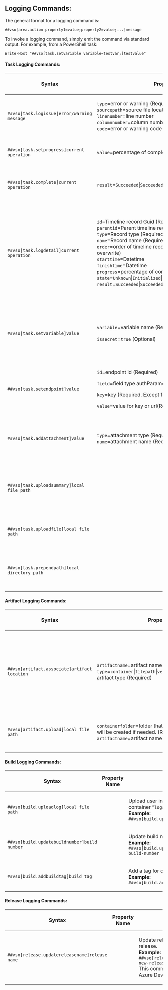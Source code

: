 ## Logging Commands:

The general format for a logging command is:

    ##vso[area.action property1=value;property2=value;...]message

To invoke a logging command, simply emit the command via standard output. For example, from a PowerShell task:

    Write-Host "##vso[task.setvariable variable=testvar;]testvalue"

#### Task Logging Commands:

<table>
    <thead>
        <tr>
            <th>Syntax</th>
            <th>Property Name</th>
            <th>Usage</th>
            <th>Minimum Agent Version</th>
        </tr>
    </thead>
    <tbody>
        <tr>
            <td>
                <p align="left">
                    <code>##vso[task.logissue]error/warning message</code>
                </p>
            </td>
            <td>
                <p align="left">
                    <code>type</code>=error or warning (Required) <br>
                    <code>sourcepath</code>=source file location <br>
                    <code>linenumber</code>=line number <br>
                    <code>columnnumber</code>=column number <br>
                    <code>code</code>=error or warning code <br>
                </p>
            </td>
            <td>
                <p align="left">
                    Log error or warning issue to timeline record of current task.<br>
                    <b>Example:</b> <br>
                    <code>##vso[task.logissue type=error;sourcepath=consoleapp/main.cs;linenumber=1;columnnumber=1;code=100;]this is an error</code>
                </p>
            </td>
            <td>
            </td>
        </tr>
        <tr>
            <td>
                <p align="left">
                    <code>##vso[task.setprogress]current operation</code>
                </p>
            </td>
            <td>
                <p align="left">
                    <code>value</code>=percentage of completion
                </p>
            </td>
            <td>
                <p align="left">
                    Set progress and current operation for current task.<br>
                    <b>Example:</b> <br>
                    <code>##vso[task.setprogress value=75;]Upload Log</code>
                </p>
            </td>
            <td>
            </td>
        </tr>
        <tr>
            <td>
                <p align="left">
                    <code>##vso[task.complete]current operation</code>
                </p>
            </td>
            <td>
                <p align="left">
                    <code>result</code>=<code>Succeeded</code>|<code>SucceededWithIssues</code>|<code>Failed</code>|<code>Canceled</code>|<code>Skipped</code>
                </p>
            </td>
            <td>
                <p align="left">
                    Finish timeline record for current task, set task result and current operation. When result not provide, set result to succeeded.<br>
                    <b>Example:</b> <br>
                    <code>##vso[task.complete result=Succeeded;]DONE</code>
                </p>
            </td>
            <td>
                1.95
            </td>
        </tr>
        <tr>
            <td>
                <p align="left">
                    <code>##vso[task.logdetail]current operation</code>
                </p>
            </td>
            <td>
                <p align="left">
                    <code>id</code>=Timeline record Guid (Required)<br>
                    <code>parentid</code>=Parent timeline record Guid <br>
                    <code>type</code>=Record type (Required for first time, can't overwrite)<br>
                    <code>name</code>=Record name (Required for first time, can't overwrite)<br>
                    <code>order</code>=order of timeline record (Required for first time, can't overwrite)<br>
                    <code>starttime</code>=Datetime <br>
                    <code>finishtime</code>=Datetime <br>
                    <code>progress</code>=percentage of completion <br>
                    <code>state</code>=<code>Unknown</code>|<code>Initialized</code>|<code>InProgress</code>|<code>Completed</code> <br>
                    <code>result</code>=<code>Succeeded</code>|<code>SucceededWithIssues</code>|<code>Failed</code>|<code>Canceled</code>|<code>Skipped</code> <br>
                </p>
            </td>
            <td>
                <p align="left">
                    Create and update detail timeline records. <br>
                    The first time a <code>##vso[task.detail]</code> message is seen for a given task, a detailed timeline is created for that task. <br>
                    Nested timeline records are created and updated based on id and parentid. <br>
                    The task author needs to remember which Guid they used for each timeline record. The logging system tracks the Guid for each timeline record that has been created, so any new Guid results in a new timeline record. <br>
                    <b>Examples:</b> <br>
                    Create new root timeline record: <code>##vso[task.logdetail id=new guid;name=project1;type=build;order=1]create new timeline record</code><br>
                    Create new nested timeline record: <code>##vso[task.logdetail id=new guid;parentid=exist timeline record guid;name=project1;type=build;order=1]create new nested timeline record</code><br>
                    Update exist timeline record: <code>##vso[task.logdetail id=existing timeline record guid;progress=15;state=InProgress;]update timeline record</code>
                </p>
            </td>
            <td>
            </td>
        </tr>
        <tr>
            <td>
                <p align="left">
                    <code>##vso[task.setvariable]value</code>
                </p>
            </td>
            <td>
                <p align="left">
                    <code>variable</code>=variable name (Required) <br>
                </p>
                 <p align="left">
                    <code>issecret</code>=<code>true</code> (Optional) <br>
                </p>
            </td>
            <td>
                <p align="left">
                    Sets a variable in the variable service of taskcontext. The first task can set a variable, and following tasks in the same phase are able to use the variable. The variable is exposed to the following tasks as an environment variable. When <code>issecret</code> is set to <code>true</code>, the value of the variable will be saved as secret and masked out from log. Secret variables are not passed into tasks as environment variables and must be passed as inputs.<br>
                    <b>Examples:</b> <br>
                    <code>##vso[task.setvariable variable=testvar]testvalue</code><br>
                    <code>##vso[task.setvariable variable=testvar;issecret=true]testvalue</code><br>
                </p>
            </td>
            <td>
            </td>
        </tr>
         <tr>
            <td>
                <p align="left">
                    <code>##vso[task.setendpoint]value</code>
                </p>
            </td>
            <td>
                <p align="left">
                    <code>id</code>=endpoint id (Required) <br>
                </p>
                <p align="left">
                    <code>field</code>=field type authParameter|dataParameter|url (Required) <br>
                </p>
                <p align="left">
                    <code>key</code>=key (Required. Except for field=url) <br>
                </p>
                  <p align="left">
                    <code>value</code>=value for key or url(Required) <br>
                </p>
            </td>
            <td>
                <p align="left">
                    Set an endpoint field with given value. Value updated will be retained in the endpoint for the subsequent tasks that execute within the same job.<br>
                    <b>Examples:</b> <br>
                    <code>##vso[task.setendpoint id=000-0000-0000;field=authParameter;key=AccessToken]testvalue</code><br>
                    <code>##vso[task.setendpoint id=000-0000-0000;field=dataParameter;key=userVariable]testvalue</code><br>
                </p>
            </td>
            <td>
            </td>
        </tr>
        <tr>
            <td>
                <p align="left">
                    <code>##vso[task.addattachment]value</code>
                </p>
            </td>
            <td>
                <p align="left">
                    <code>type</code>=attachment type (Required) <br>
                    <code>name</code>=attachment name (Required) <br>
                </p>
            </td>
            <td>
                <p align="left">
                    Upload and attach attachment to current timeline record. These files are not available for download with logs. These can only be referred to by extensions using the type or name values. <br>
                    <b>Example:</b> <br>
                    <code>##vso[task.addattachment type=myattachmenttype;name=myattachmentname;]c:\myattachment.txt</code><br>
                </p>
            </td>
            <td>
            </td>
        </tr>
        <tr>
            <td>
                <p align="left">
                    <code>##vso[task.uploadsummary]local file path</code>
                </p>
            </td>
            <td>
                <p align="left">
                </p>
            </td>
            <td>
                <p align="left">
                    Upload and attach summary markdown to current timeline record. This summary shall be added to the build/release summary and not available for download with logs.<br>
                    <b>Examples:</b> <br>
                    <code>##vso[task.uploadsummary]c:\testsummary.md</code> <br>
                    It is a short hand form for the command <br>
                    <code>##vso[task.addattachment type=Distributedtask.Core.Summary;name=testsummaryname;]c:\testsummary.md</code><br>
                </p>
            </td>
            <td>
               0.5.6
            </td>
        </tr>
        <tr>
            <td>
                <p align="left">
                    <code>##vso[task.uploadfile]local file path</code>
                </p>
            </td>
            <td>
                <p align="left">
                </p>
            </td>
            <td>
                <p align="left">
                    Upload user interested file as additional log information to the current timeline record. The file shall be available for download along with task logs.<br>
                    <b>Example:</b> <br>
                    <code>##vso[task.uploadfile]c:\additionalfile.log</code>
                </p>
            </td>
            <td>
                <p align="left">
                    1.101
                </p>
            </td>
        </tr>
        <tr>
            <td>
                <p align="left">
                    <code>##vso[task.prependpath]local directory path</code>
                </p>
            </td>
            <td>
                <p align="left">
                </p>
            </td>
            <td>
                <p align="left">
                    Instruction for the agent to update the PATH environment variable. The specified directory is prepended
                    to the PATH. The updated environment variable will be reflected in subsequent tasks.<br>
                    <b>Example:</b> <br>
                    <code>##vso[task.prependpath]c:\my\directory\path</code>
                </p>
            </td>
            <td>
                <p align="left">
                    2.115.0
                </p>
            </td>
        </tr>
    </tbody>
</table>


#### Artifact Logging Commands:
<table>
    <thead>
        <tr>
            <th>Syntax</th>
            <th>Property Name</th>
            <th>Usage</th>
            <th>Minimum Agent Version</th>
        </tr>
    </thead>
    <tbody>
        <tr>
            <td>
                <p align="left">
                    <code>##vso[artifact.associate]artifact location</code>
                </p>
            </td>
            <td>
                <p align="left">
                    <code>artifactname</code>=artifact name (Required) <br>
                    <code>type</code>=<code>container</code>|<code>filepath</code>|<code>versioncontrol</code>|<code>gitref</code>|<code>tfvclabel</code>, artifact type (Required)<br>
                </p>
            </td>
            <td>
                <p align="left">
                    Create an artifact link, artifact location is required to be a file container path, VC path or UNC share path. <br>
                    <b>Examples:</b> <br>
                    <code>##vso[artifact.associate artifacttype=container;artifactname=MyServerDrop]#/1/build</code> <br>
                    <code>##vso[artifact.associate artifacttype=filepath;artifactname=MyFileShareDrop]\\MyShare\MyDropLocation</code> <br>
                    <code>##vso[artifact.associate artifacttype=versioncontrol;artifactname=MyTfvcPath]$/MyTeamProj/MyFolder</code> <br>
                    <code>##vso[artifact.associate artifacttype=gitref;artifactname=MyTag]refs/tags/MyGitTag</code> <br>
                    <code>##vso[artifact.associate artifacttype=tfvclabel;artifactname=MyTag]MyTfvcLabel</code> <br>
                </p>
            </td>
            <td>
            </td>
        </tr>
        <tr>
            <td>
                <p align="left">
                    <code>##vso[artifact.upload]local file path</code>
                </p>
            </td>
            <td>
                <p align="left">
                    <code>containerfolder</code>=folder that the file will upload to, folder will be created if needed. (Required)<br>
                    <code>artifactname</code>=artifact name<br>
                </p>
            </td>
            <td>
                <p align="left">
                    Upload local file into a file container folder, create artifact if <code>artifactname</code> provided.<br>
                    <b>Example:</b> <br>
                    <code>##vso[artifact.upload containerfolder=testresult;artifactname=uploadedresult;]c:\testresult.trx</code><br>
                </p>
            </td>
            <td>
            </td>
    </tbody>
</table>


#### Build Logging Commands:
<table>
    <thead>
        <tr>
            <th>Syntax</th>
            <th>Property Name</th>
            <th>Usage</th>
            <th>Minimum Agent Version</th>
        </tr>
    </thead>
    <tbody>
        <tr>
            <td>
                <p align="left">
                    <code>##vso[build.uploadlog]local file path</code>
                </p>
            </td>
            <td>
                <p align="left">
                </p>
            </td>
            <td>
                <p align="left">
                    Upload user interested log to build’s container “<code>logs\tool</code>” folder.<br>
                    <b>Example:</b> <br>
                    <code>##vso[build.uploadlog]c:\msbuild.log</code>
                </p>
            </td>
            <td>
            </td>
        </tr>
        <tr>
            <td>
                <p align="left">
                    <code>##vso[build.updatebuildnumber]build number</code>
                </p>
            </td>
            <td>
                <p align="left">
                </p>
            </td>
            <td>
                <p align="left">
                    Update build number for current build.<br>
                    <b>Example:</b> <br>
                    <code>##vso[build.updatebuildnumber]my-new-build-number</code>
                </p>
            </td>
            <td>
                1.88
            </td>
        </tr>
        <tr>
            <td>
                <p align="left">
                    <code>##vso[build.addbuildtag]build tag</code>
                </p>
            </td>
            <td>
                <p align="left">
                </p>
            </td>
            <td>
                <p align="left">
                    Add a tag for current build.<br>
                    <b>Example:</b> <br>
                    <code>##vso[build.addbuildtag]Tag_UnitTestPassed</code>
                </p>
            </td>
            <td>
                1.95
            </td>
        </tr>
    </tbody>
</table>


#### Release Logging Commands:
<table>
    <thead>
        <tr>
            <th>Syntax</th>
            <th>Property Name</th>
            <th>Usage</th>
            <th>Minimum Agent Version</th>
        </tr>
    </thead>
    <tbody>
        <tr>
            <td>
                <p align="left">
                    <code>##vso[release.updatereleasename]release name</code>
                </p>
            </td>
            <td>
                <p align="left">
                </p>
            </td>
            <td>
                <p align="left">
                    Update release name for current release.<br>
                    <b>Example:</b> <br>
                    <code>##vso[release.updatereleasename]my-new-release-name</code><br>
                    This command is not supported in Azure DevOps Server(TFS).
                </p>
            </td>
            <td>
                2.132
            </td>
        </tr>
    </tbody>
</table>
